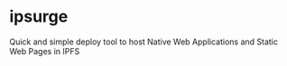 # ipsurge
Quick and simple deploy tool to host Native Web Applications and Static Web Pages in IPFS
